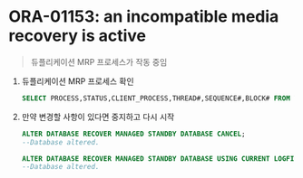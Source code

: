 ORA-01153: an incompatible media recovery is active
===
>듀플리케이션 MRP 프로세스가 작동 중임

1. 듀플리케이션 MRP 프로세스 확인
    ```sql
    SELECT PROCESS,STATUS,CLIENT_PROCESS,THREAD#,SEQUENCE#,BLOCK# FROM V$MANAGED_STANDBY WHERE PROCESS = 'MRP%';
    ```

1. 만약 변경할 사항이 있다면 중지하고 다시 시작
    ```sql
    ALTER DATABASE RECOVER MANAGED STANDBY DATABASE CANCEL;
    --Database altered.

    ALTER DATABASE RECOVER MANAGED STANDBY DATABASE USING CURRENT LOGFILE DISCONNECT FROM SESSION;
    --Database altered.
    ```

